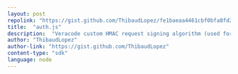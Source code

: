 ```yaml
---
layout: post
repolink: "https://gist.github.com/ThibaudLopez/fe1baeaa4461cbf0bfa8fd258ff43243"
title:  "auth.js"
description:  "Veracode custom HMAC request signing algorithm (used for API authorization), written in JavaScript -- uses Web Crypto API instead of the Node Crypto library."
author: "ThibaudLopez"
author-link: "https://gist.github.com/ThibaudLopez"
content-type: "sdk"
language: node
---
```

